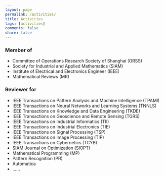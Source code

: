 ```yaml
---
layout: page
permalink: /activities/
title: Activities
tags: [activities]
comments: false
share: false
---
```



### Member of
* Committee of Operations Research Society of Shanghai (ORSS) <br>
* Society for Industrial and Applied Mathematics (SIAM) <br>
* Institute of Electrical and Electronics Engineer (IEEE) <br>
* Mathematical Reviews (MR)
  

### Reviewer for
* IEEE Transactions on Pattern Analysis and Machine Intelligence (TPAMI) <br>
* IEEE Transactions on Neural Networks and Learning Systems (TNNLS) <br>
* IEEE Transactions on Knowledge and Data Engineering (TKDE)<br>
* IEEE Transactions on Geoscience and Remote Sensing (TGRS) <br>
* IEEE Transactions on Industrial Informatics (TII) <br>
* IEEE Transactions on Industrial Electronics (TIE) <br>
* IEEE Transactions on Signal Processing (TSP) <br>
* IEEE Transactions on Image Processing (TIP) <br>
* IEEE Transactions on Cybernetics (TCYB) <br>
* SIAM Journal on Optimization (SIOPT) <br>
* Mathematical Programming (MP) <br>
* Pattern Recognition (PR) <br>
* Automatica <br>
* ......
